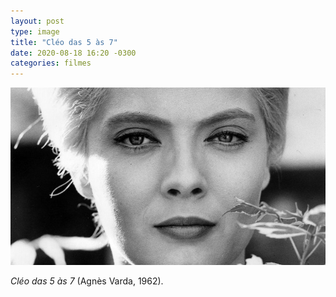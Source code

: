 ```yaml
---
layout: post
type: image
title: "Cléo das 5 às 7"
date: 2020-08-18 16:20 -0300
categories: filmes
---
```

![Quadro do filme “Cléo das 5 às 7”.](/assets/2020/cleo-das-6-as-7.jpg)

_Cléo das 5 às 7_ (Agnès Varda, 1962).
